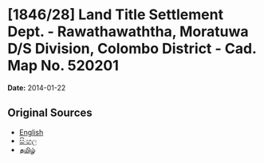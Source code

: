 # [1846/28] Land Title Settlement Dept. - Rawathawaththa, Moratuwa D/S Division, Colombo District - Cad. Map No. 520201

**Date:** 2014-01-22

## Original Sources

- [English](https://documents.gov.lk/view/extra-gazettes/2014/1/1846-28_E.pdf)
- [සිංහල](https://documents.gov.lk/view/extra-gazettes/2014/1/1846-28_S.pdf)
- [தமிழ்](https://documents.gov.lk/view/extra-gazettes/2014/1/1846-28_T.pdf)
